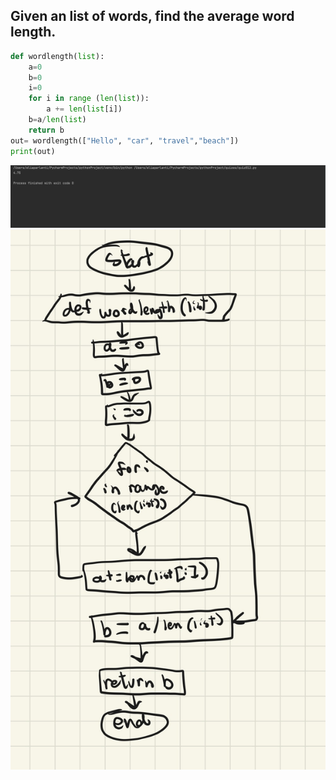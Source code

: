 ## Given an list of words, find the average word length.
```.py
def wordlength(list):
    a=0
    b=0
    i=0
    for i in range (len(list)):
        a += len(list[i])
    b=a/len(list)
    return b
out= wordlength(["Hello", "car", "travel","beach"])
print(out)
```
![](quiz_pic12.png)
![](flow_diagram12)
